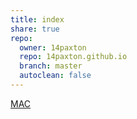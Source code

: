 ```yaml
---  
title: index  
share: true  
repo:  
  owner: 14paxton  
  repo: 14paxton.github.io  
  branch: master  
  autoclean: false  
---  
```

  
[MAC](./MacNotes/Pages/MacNotes.md)
